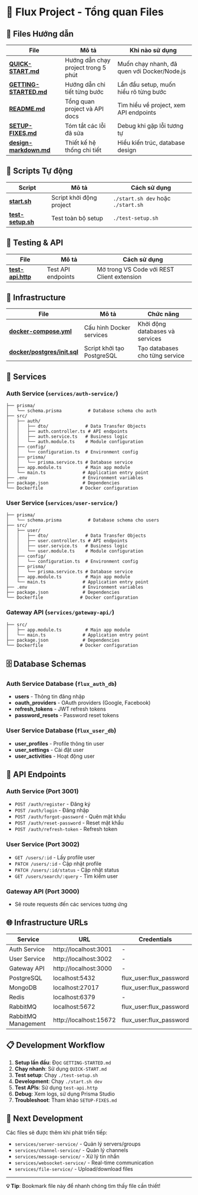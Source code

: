 # 📁 Flux Project - Tổng quan Files

## 📖 Files Hướng dẫn

| File                                         | Mô tả                               | Khi nào sử dụng                             |
| -------------------------------------------- | ----------------------------------- | ------------------------------------------- |
| **[QUICK-START.md](QUICK-START.md)**         | Hướng dẫn chạy project trong 5 phút | Muốn chạy nhanh, đã quen với Docker/Node.js |
| **[GETTING-STARTED.md](GETTING-STARTED.md)** | Hướng dẫn chi tiết từng bước        | Lần đầu setup, muốn hiểu rõ từng bước       |
| **[README.md](README.md)**                   | Tổng quan project và API docs       | Tìm hiểu về project, xem API endpoints      |
| **[SETUP-FIXES.md](SETUP-FIXES.md)**         | Tóm tắt các lỗi đã sửa              | Debug khi gặp lỗi tương tự                  |
| **[design-markdown.md](design-markdown.md)** | Thiết kế hệ thống chi tiết          | Hiểu kiến trúc, database design             |

## 🚀 Scripts Tự động

| Script                             | Mô tả                    | Cách sử dụng                       |
| ---------------------------------- | ------------------------ | ---------------------------------- |
| **[start.sh](start.sh)**           | Script khởi động project | `./start.sh dev` hoặc `./start.sh` |
| **[test-setup.sh](test-setup.sh)** | Test toàn bộ setup       | `./test-setup.sh`                  |

## 🧪 Testing & API

| File                               | Mô tả              | Cách sử dụng                               |
| ---------------------------------- | ------------------ | ------------------------------------------ |
| **[test-api.http](test-api.http)** | Test API endpoints | Mở trong VS Code với REST Client extension |

## 🐳 Infrastructure

| File                                                     | Mô tả                      | Chức năng                       |
| -------------------------------------------------------- | -------------------------- | ------------------------------- |
| **[docker-compose.yml](docker-compose.yml)**             | Cấu hình Docker services   | Khởi động databases và services |
| **[docker/postgres/init.sql](docker/postgres/init.sql)** | Script khởi tạo PostgreSQL | Tạo databases cho từng service  |

## 🔧 Services

### Auth Service (`services/auth-service/`)

```
├── prisma/
│   └── schema.prisma          # Database schema cho auth
├── src/
│   ├── auth/
│   │   ├── dto/              # Data Transfer Objects
│   │   ├── auth.controller.ts # API endpoints
│   │   ├── auth.service.ts   # Business logic
│   │   └── auth.module.ts    # Module configuration
│   ├── config/
│   │   └── configuration.ts  # Environment config
│   ├── prisma/
│   │   └── prisma.service.ts # Database service
│   ├── app.module.ts         # Main app module
│   └── main.ts              # Application entry point
├── .env                     # Environment variables
├── package.json             # Dependencies
└── Dockerfile              # Docker configuration
```

### User Service (`services/user-service/`)

```
├── prisma/
│   └── schema.prisma          # Database schema cho users
├── src/
│   ├── user/
│   │   ├── dto/              # Data Transfer Objects
│   │   ├── user.controller.ts # API endpoints
│   │   ├── user.service.ts   # Business logic
│   │   └── user.module.ts    # Module configuration
│   ├── config/
│   │   └── configuration.ts  # Environment config
│   ├── prisma/
│   │   └── prisma.service.ts # Database service
│   ├── app.module.ts         # Main app module
│   └── main.ts              # Application entry point
├── .env                     # Environment variables
├── package.json             # Dependencies
└── Dockerfile              # Docker configuration
```

### Gateway API (`services/gateway-api/`)

```
├── src/
│   ├── app.module.ts         # Main app module
│   └── main.ts              # Application entry point
├── package.json             # Dependencies
└── Dockerfile              # Docker configuration
```

## 🗄️ Database Schemas

### Auth Service Database (`flux_auth_db`)

- **users** - Thông tin đăng nhập
- **oauth_providers** - OAuth providers (Google, Facebook)
- **refresh_tokens** - JWT refresh tokens
- **password_resets** - Password reset tokens

### User Service Database (`flux_user_db`)

- **user_profiles** - Profile thông tin user
- **user_settings** - Cài đặt user
- **user_activities** - Hoạt động user

## 🔗 API Endpoints

### Auth Service (Port 3001)

- `POST /auth/register` - Đăng ký
- `POST /auth/login` - Đăng nhập
- `POST /auth/forgot-password` - Quên mật khẩu
- `POST /auth/reset-password` - Reset mật khẩu
- `POST /auth/refresh-token` - Refresh token

### User Service (Port 3002)

- `GET /users/:id` - Lấy profile user
- `PATCH /users/:id` - Cập nhật profile
- `PATCH /users/:id/status` - Cập nhật status
- `GET /users/search/:query` - Tìm kiếm user

### Gateway API (Port 3000)

- Sẽ route requests đến các services tương ứng

## 🌐 Infrastructure URLs

| Service             | URL                    | Credentials             |
| ------------------- | ---------------------- | ----------------------- |
| Auth Service        | http://localhost:3001  | -                       |
| User Service        | http://localhost:3002  | -                       |
| Gateway API         | http://localhost:3000  | -                       |
| PostgreSQL          | localhost:5432         | flux_user:flux_password |
| MongoDB             | localhost:27017        | flux_user:flux_password |
| Redis               | localhost:6379         | -                       |
| RabbitMQ            | localhost:5672         | flux_user:flux_password |
| RabbitMQ Management | http://localhost:15672 | flux_user:flux_password |

## 📋 Development Workflow

1. **Setup lần đầu**: Đọc `GETTING-STARTED.md`
2. **Chạy nhanh**: Sử dụng `QUICK-START.md`
3. **Test setup**: Chạy `./test-setup.sh`
4. **Development**: Chạy `./start.sh dev`
5. **Test APIs**: Sử dụng `test-api.http`
6. **Debug**: Xem logs, sử dụng Prisma Studio
7. **Troubleshoot**: Tham khảo `SETUP-FIXES.md`

## 🎯 Next Development

Các files sẽ được thêm khi phát triển tiếp:

- `services/server-service/` - Quản lý servers/groups
- `services/channel-service/` - Quản lý channels
- `services/message-service/` - Xử lý tin nhắn
- `services/websocket-service/` - Real-time communication
- `services/file-service/` - Upload/download files

---

**💡 Tip**: Bookmark file này để nhanh chóng tìm thấy file cần thiết!
